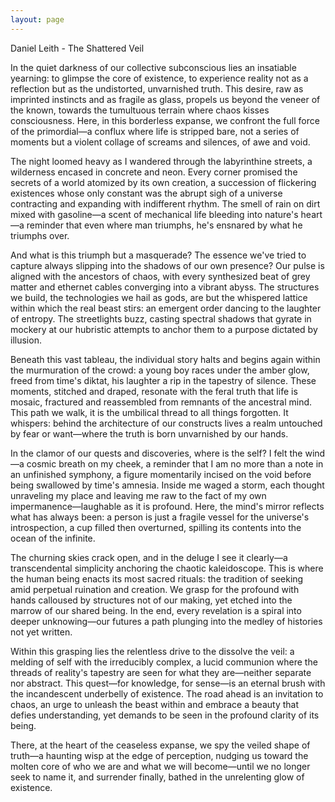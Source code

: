 ```yaml
---
layout: page
---
```

Daniel Leith - The Shattered Veil

In the quiet darkness of our collective subconscious lies an insatiable yearning: to glimpse the core of existence, to experience reality not as a reflection but as the undistorted, unvarnished truth. This desire, raw as imprinted instincts and as fragile as glass, propels us beyond the veneer of the known, towards the tumultuous terrain where chaos kisses consciousness. Here, in this borderless expanse, we confront the full force of the primordial—a conflux where life is stripped bare, not a series of moments but a violent collage of screams and silences, of awe and void.

The night loomed heavy as I wandered through the labyrinthine streets, a wilderness encased in concrete and neon. Every corner promised the secrets of a world atomized by its own creation, a succession of flickering existences whose only constant was the abrupt sigh of a universe contracting and expanding with indifferent rhythm. The smell of rain on dirt mixed with gasoline—a scent of mechanical life bleeding into nature's heart—a reminder that even where man triumphs, he's ensnared by what he triumphs over.

And what is this triumph but a masquerade? The essence we've tried to capture always slipping into the shadows of our own presence? Our pulse is aligned with the ancestors of chaos, with every synthesized beat of grey matter and ethernet cables converging into a vibrant abyss. The structures we build, the technologies we hail as gods, are but the whispered lattice within which the real beast stirs: an emergent order dancing to the laughter of entropy. The streetlights buzz, casting spectral shadows that gyrate in mockery at our hubristic attempts to anchor them to a purpose dictated by illusion.

Beneath this vast tableau, the individual story halts and begins again within the murmuration of the crowd: a young boy races under the amber glow, freed from time's diktat, his laughter a rip in the tapestry of silence. These moments, stitched and draped, resonate with the feral truth that life is mosaic, fractured and reassembled from remnants of the ancestral mind. This path we walk, it is the umbilical thread to all things forgotten. It whispers: behind the architecture of our constructs lives a realm untouched by fear or want—where the truth is born unvarnished by our hands.

In the clamor of our quests and discoveries, where is the self? I felt the wind—a cosmic breath on my cheek, a reminder that I am no more than a note in an unfinished symphony, a figure momentarily incised on the void before being swallowed by time's amnesia. Inside me waged a storm, each thought unraveling my place and leaving me raw to the fact of my own impermanence—laughable as it is profound. Here, the mind's mirror reflects what has always been: a person is just a fragile vessel for the universe's introspection, a cup filled then overturned, spilling its contents into the ocean of the infinite.

The churning skies crack open, and in the deluge I see it clearly—a transcendental simplicity anchoring the chaotic kaleidoscope. This is where the human being enacts its most sacred rituals: the tradition of seeking amid perpetual ruination and creation. We grasp for the profound with hands calloused by structures not of our making, yet etched into the marrow of our shared being. In the end, every revelation is a spiral into deeper unknowing—our futures a path plunging into the medley of histories not yet written.

Within this grasping lies the relentless drive to the dissolve the veil: a melding of self with the irreducibly complex, a lucid communion where the threads of reality's tapestry are seen for what they are—neither separate nor abstract. This quest—for knowledge, for sense—is an eternal brush with the incandescent underbelly of existence. The road ahead is an invitation to chaos, an urge to unleash the beast within and embrace a beauty that defies understanding, yet demands to be seen in the profound clarity of its being.

There, at the heart of the ceaseless expanse, we spy the veiled shape of truth—a haunting wisp at the edge of perception, nudging us toward the molten core of who we are and what we will become—until we no longer seek to name it, and surrender finally, bathed in the unrelenting glow of existence.